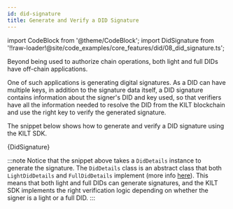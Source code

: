 ```yaml
---
id: did-signature
title: Generate and Verify a DID Signature
---
```


import CodeBlock from '@theme/CodeBlock';
import DidSignature from '!!raw-loader!@site/code_examples/core_features/did/08_did_signature.ts';

Beyond being used to authorize chain operations, both light and full DIDs have off-chain applications.

One of such applications is generating digital signatures.
As a DID can have multiple keys, in addition to the signature data itself, a DID signature contains information about the signer's DID and key used, so that verifiers have all the information needed to resolve the DID from the KILT blockchain and use the right key to verify the generated signature.

The snippet below shows how to generate and verify a DID signature using the KILT SDK.

<CodeBlock className="language-js">
  {DidSignature}
</CodeBlock>

:::note
Notice that the snippet above takes a `DidDetails` instance to generate the signature.
The `DidDetails` class is an abstract class that both `LightDidDetails` and `FullDidDetails` implement (more info [here][sdk-did-details-module]).
This means that both light and full DIDs can generate signatures, and the KILT SDK implements the right verification logic depending on whether the signer is a light or a full DID.
:::

[sdk-did-details-module]: https://github.com/KILTprotocol/sdk-js/tree/master/packages/did/src/DidDetails